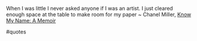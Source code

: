 When I was little I never asked anyone if I was an artist. I just cleared enough space at the table to make room for my paper ~ Chanel Miller, [Know My Name: A Memoir](https://londonwriterssalon.us4.list-manage.com/track/click?u=8b047263967451488070a8ad0&id=a8e3f3bf95&e=bc5cbc9b90)

#quotes 